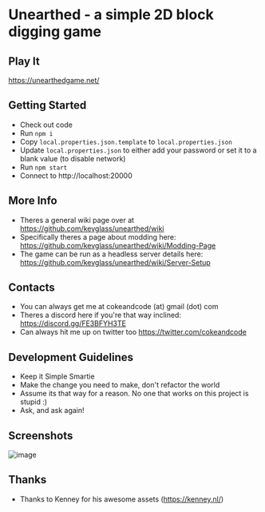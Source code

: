 # Unearthed - a simple 2D block digging game

## Play It

https://unearthedgame.net/

## Getting Started

- Check out code
- Run `npm i`
- Copy `local.properties.json.template` to `local.properties.json`
- Update `local.properties.json` to either add your password or set it to a blank value (to disable network)
- Run `npm start`
- Connect to http://localhost:20000

## More Info

- Theres a general wiki page over at https://github.com/kevglass/unearthed/wiki
- Specifically theres a page about modding here: https://github.com/kevglass/unearthed/wiki/Modding-Page
- The game can be run as a headless server details here: https://github.com/kevglass/unearthed/wiki/Server-Setup
  
## Contacts

- You can always get me at cokeandcode (at) gmail (dot) com
- Theres a discord here if you're that way inclined: https://discord.gg/FE3BFYH3TE
- Can always hit me up on twitter too https://twitter.com/cokeandcode
  
## Development Guidelines

- Keep it Simple Smartie
- Make the change you need to make, don't refactor the world
- Assume its that way for a reason. No one that works on this project is stupid :)
- Ask, and ask again!
  
## Screenshots

![image](https://github.com/kevglass/unearthed/assets/3787210/8021ee35-4f76-439a-b42c-138f0300c8fd)

## Thanks 

- Thanks to Kenney for his awesome assets (https://kenney.nl/)
